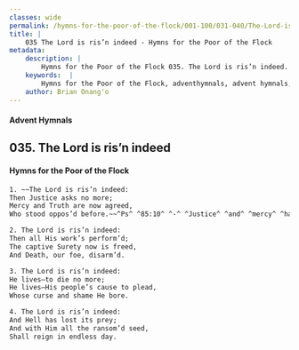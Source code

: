 ```yaml
---
classes: wide
permalink: /hymns-for-the-poor-of-the-flock/001-100/031-040/The-Lord-is-ris’n-indeed/
title: |
    035 The Lord is ris’n indeed - Hymns for the Poor of the Flock
metadata:
    description: |
        Hymns for the Poor of the Flock 035. The Lord is ris’n indeed. ~~The Lord is ris’n indeed: Then Justice asks no more; Mercy and Truth are now agreed,  Who stood oppos’d before.~~^Ps^ ^85:10^ ^-^ ^Justice^ ^and^ ^mercy^ ^have^ ^never^ ^been^ ^at^ ^variance^ 
    keywords:  |
        Hymns for the Poor of the Flock, adventhymnals, advent hymnals, The Lord is ris’n indeed, ~~The Lord is ris’n indeed:, 
    author: Brian Onang'o
---
```


#### Advent Hymnals
## 035. The Lord is ris’n indeed
####  Hymns for the Poor of the Flock

```txt
1. ~~The Lord is ris’n indeed:
Then Justice asks no more;
Mercy and Truth are now agreed, 
Who stood oppos’d before.~~^Ps^ ^85:10^ ^-^ ^Justice^ ^and^ ^mercy^ ^have^ ^never^ ^been^ ^at^ ^variance^

2. The Lord is ris’n indeed:
Then all His work’s perform’d;
The captive Surety now is freed,
And Death, our foe, disarm’d.

3. The Lord is ris’n indeed:
He lives—to die no more;
He lives—His people’s cause to plead, 
Whose curse and shame He bore.

4. The Lord is ris’n indeed:
And Hell has lost its prey;
And with Him all the ransom’d seed, 
Shall reign in endless day.
```